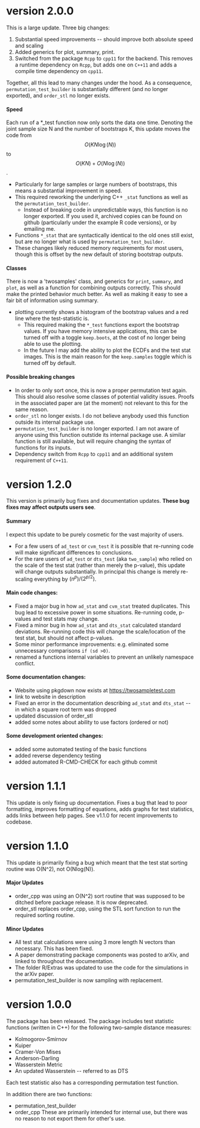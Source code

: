# version 2.0.0
This is a large update. Three big changes:
1. Substantial speed improvements -- should improve both absolute speed and scaling
2. Added generics for plot, summary, print.
3. Switched from the package `Rcpp` to `cpp11` for the backend. This removes a runtime dependency on `Rcpp`, but adds one on `C++11` and adds a compile time dependency on `cpp11`.

Together, all this lead to many changes under the hood. As a consequence, `permutation_test_builder` is substantially different (and no longer exported), and `order_stl` no longer exists. 

#### Speed
Each run of a *_test function now only sorts the data one time. Denoting the joint sample size N and the number of bootstraps K, this update moves the code from $$O(KN\log(N))$$ to $$O(KN)+O(N \log(N))$$. 

- Particularly for large samples or large numbers of bootstraps, this means a substantial improvement in speed. 
- This required reworking the underlying C++ `_stat` functions as well as the `permutation_test_builder`. 
  - Instead of breaking code in unpredictable ways, this function is no longer exported. If you used it, archived copies can be found on github (particularly under the example R code versions), or by emailing me. 
- Functions `*_stat` that are syntactically identical to the old ones still exist, but are no longer what is used by `permutation_test_builder`.
- These changes likely reduced memory requirements for most users, though this is offset by the new default of storing bootstrap outputs. 

#### Classes
There is now a 'twosamples' class, and generics for `print`, `summary`, and `plot`, as well as a function for combining outputs correctly. This should make the printed behavior much better. As well as making it easy to see a fair bit of information using summary. 

- plotting currently shows a histogram of the bootstrap values and a red line where the test-statistic is.
  - This required making the `*_test` functions export the bootstrap values. If you have memory intensive applications, this can be turned off with a toggle `keep.boots`, at the cost of no longer being able to use the plotting. 
  - In the future I may add the ability to plot the ECDFs and the test stat images. This is the main reason for the `keep.samples` toggle which is turned off by default.

#### Possible breaking changes
- In order to only sort once, this is now a proper permutation test again. This should also resolve some classes of potential validity issues. Proofs in the associated paper are (at the moment) not relevant to this for the same reason.
- `order_stl` no longer exists. I do not believe anybody used this function outside its internal package use. 
- `permutation_test_builder` is no longer exported. I am not aware of anyone using this function outstide its internal package use. A similar function is still available, but will require changing the syntax of functions for its inputs.
- Dependency switch from `Rcpp` to `cpp11` and an additional system requirement of `C++11`. 


# version 1.2.0
This version is primarily bug fixes and documentation updates. **These bug fixes may affect outputs users see**. 

#### Summary

I expect this update to be purely cosmetic for the vast majority of users.
- For a few users of `ad_test` or `cvm_test` it is possible that re-running code will make significant differences to conclusions. 
- For the rare users of `ad_test` or `dts_test` (aka `two_sample`) who relied on the scale of the test stat (rather than merely the p-value), this update will change outputs substantially. In principal this change is merely re-scaling everything by $(n^p)/(2^{p/2})$. 


#### Main code changes:

- Fixed a major bug in how `ad_stat` and `cvm_stat` treated duplicates. This bug lead to excessive power in some situations. Re-running code, p-values and test stats may change.
- Fixed a minor bug in how `ad_stat` and `dts_stat` calculated standard deviations. Re-running code this will change the scale/location of the test stat, but should not affect p-values. 
- Some minor performance improvements: e.g. eliminated some unnecessary comparisons `if (sd >0)`. 
- renamed a functions internal variables to prevent an unlikely namespace conflict. 

#### Some documentation changes: 

- Website using pkgdown now exists at https://twosampletest.com
- link to website in description
- Fixed an error in the documentation describing `ad_stat` and `dts_stat` -- in which a square root term was dropped
- updated discussion of order_stl
- added some notes about ability to use factors (ordered or not)

#### Some development oriented changes:
- added some automated testing of the basic functions
- added reverse dependency testing
- added automated R-CMD-CHECK for each github commit


# version 1.1.1
This update is only fixing up documentation. Fixes a bug that lead to poor formatting, improves formatting of equations, adds graphs for test statistics, adds links between help pages. See v1.1.0 for recent improvements to codebase. 

# version 1.1.0
This update is primarily fixing a bug which meant that the test stat sorting routine was O(N^2), not O(Nlog(N)). 

#### Major Updates
* order_cpp was using an O(N^2) sort routine that was supposed to be ditched before package release. It is now deprecated.
* order_stl replaces order_cpp, using the STL sort function to run the required sorting routine.

#### Minor Updates
* All test stat calculations were using 3 more length N vectors than necessary. This has been fixed.
* A paper demonstrating package components was posted to arXiv, and linked to throughout the documentation.
* The folder R/Extras was updated to use the code for the simulations in the arXiv paper.
* permutation_test_builder is now sampling with replacement.

# version 1.0.0
The package has been released.
The package includes test statistic functions (written in C++) for the following two-sample distance measures:

* Kolmogorov-Smirnov
* Kuiper
* Cramer-Von Mises
* Anderson-Darling
* Wasserstein Metric
* An updated Wasserstein -- referred to as DTS

Each test statistic also has a corresponding permutation test function.

In addition there are two functions:

* permutation_test_builder
* order_cpp
These are primarily intended for internal use, but there was no reason to not export them for other's use.
